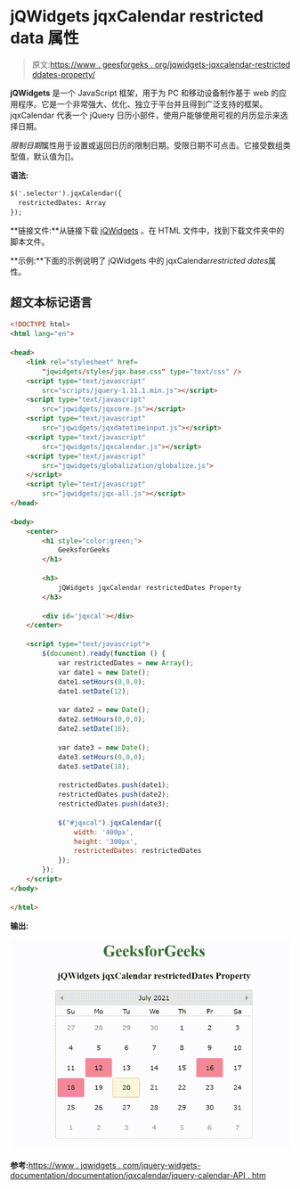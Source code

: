 # jQWidgets jqxCalendar restricted data 属性

> 原文:[https://www . geesforgeks . org/jqwidgets-jqxcalendar-restricted ddates-property/](https://www.geeksforgeeks.org/jqwidgets-jqxcalendar-restricteddates-property/)

**jQWidgets** 是一个 JavaScript 框架，用于为 PC 和移动设备制作基于 web 的应用程序。它是一个非常强大、优化、独立于平台并且得到广泛支持的框架。jqxCalendar 代表一个 jQuery 日历小部件，使用户能够使用可视的月历显示来选择日期。

*限制日期*属性用于设置或返回日历的限制日期。受限日期不可点击。它接受数组类型值，默认值为[]。

**语法:**

```html
$('.selector').jqxCalendar({
  restrictedDates: Array
});
```

**链接文件:**从链接下载 [jQWidgets](https://www.jqwidgets.com/download/) 。在 HTML 文件中，找到下载文件夹中的脚本文件。

> <link rel="”stylesheet”" href="”jqwidgets/styles/jqx.base.css”" type="”text/css”">

**示例:**下面的示例说明了 jQWidgets 中的 jqxCalendar*restricted dates*属性。

## 超文本标记语言

```html
<!DOCTYPE html>
<html lang="en">

<head>
    <link rel="stylesheet" href=
        "jqwidgets/styles/jqx.base.css" type="text/css" />
    <script type="text/javascript" 
        src="scripts/jquery-1.11.1.min.js"></script>
    <script type="text/javascript" 
        src="jqwidgets/jqxcore.js"></script>
    <script type="text/javascript" 
        src="jqwidgets/jqxdatetimeinput.js"></script>
    <script type="text/javascript" 
        src="jqwidgets/jqxcalendar.js"></script>
    <script type="text/javascript" 
        src="jqwidgets/globalization/globalize.js">
    </script>
    <script tyle="text/javascript" 
        src="jqwidgets/jqx-all.js"></script>
</head>

<body>
    <center>
        <h1 style="color:green;">
            GeeksforGeeks
        </h1>

        <h3>
            jQWidgets jqxCalendar restrictedDates Property
        </h3>

        <div id='jqxcal'></div>
    </center>

    <script type="text/javascript">
        $(document).ready(function () {
            var restrictedDates = new Array();
            var date1 = new Date();
            date1.setHours(0,0,0);
            date1.setDate(12);

            var date2 = new Date();
            date2.setHours(0,0,0);
            date2.setDate(16);

            var date3 = new Date();
            date3.setHours(0,0,0);
            date3.setDate(18);

            restrictedDates.push(date1);
            restrictedDates.push(date2);
            restrictedDates.push(date3);

            $("#jqxcal").jqxCalendar({
                width: '400px',
                height: '300px',
                restrictedDates: restrictedDates
            });
        });
    </script>
</body>

</html>
```

**输出:**

![](img/ffc2995e81eb0a36e6fc80c9c26f4c58.png)

**参考:**[https://www . jqwidgets . com/jquery-widgets-documentation/documentation/jqxcalendar/jquery-calendar-API . htm](https://www.jqwidgets.com/jquery-widgets-documentation/documentation/jqxcalendar/jquery-calendar-api.htm)